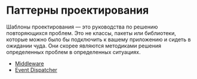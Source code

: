 # Паттерны проектирования

Шаблоны проектирования — это руководства по решению повторяющихся проблем. 
Это не классы, пакеты или библиотеки, которые можно было бы подключить к вашему приложению и сидеть в ожидании чуда. 
Они скорее являются методиками решения определенных проблем в определенных ситуациях.

- [Middleware](./src/Middleware/README.md)
- [Event Dispatcher](./src/Events/README.md)